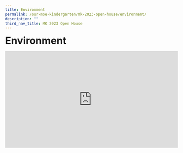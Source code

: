 ```yaml
---
title: Environment
permalink: /our-moe-kindergarten/mk-2023-open-house/environment/
description: ""
third_nav_title: MK 2023 Open House
---
```

**<font size=6>Environment</font>**
<iframe width="560" height="315" src="https://www.youtube.com/embed/t0nxaa7gePw" title="MK@PG Open House Environment" frameborder="0" allow="accelerometer; autoplay; clipboard-write; encrypted-media; gyroscope; picture-in-picture; web-share" allowfullscreen></iframe>
